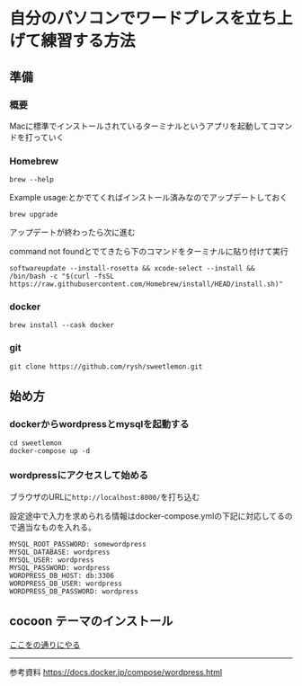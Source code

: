# 自分のパソコンでワードプレスを立ち上げて練習する方法

## 準備

### 概要
Macに標準でインストールされているターミナルというアプリを起動してコマンドを打っていく

### Homebrew

```
brew --help
```
Example usage:とかでてくればインストール済みなのでアップデートしておく
```
brew upgrade
```
アップデートが終わったら次に進む

command not foundとでてきたら下のコマンドをターミナルに貼り付けて実行
```
softwareupdate --install-rosetta && xcode-select --install && /bin/bash -c "$(curl -fsSL https://raw.githubusercontent.com/Homebrew/install/HEAD/install.sh)"
```

### docker
```
brew install --cask docker
```

### git
```
git clone https://github.com/rysh/sweetlemon.git
```

## 始め方

### dockerからwordpressとmysqlを起動する
```
cd sweetlemon
docker-compose up -d
```

### wordpressにアクセスして始める
ブラウザのURLに```http://localhost:8000/```を打ち込む

設定途中で入力を求められる情報はdocker-compose.ymlの下記に対応してるので適当なものを入れる。
```
MYSQL_ROOT_PASSWORD: somewordpress
MYSQL_DATABASE: wordpress
MYSQL_USER: wordpress
MYSQL_PASSWORD: wordpress
WORDPRESS_DB_HOST: db:3306
WORDPRESS_DB_USER: wordpress
WORDPRESS_DB_PASSWORD: wordpress
```

## cocoon テーマのインストール
[ここをの通りにやる](https://wp-cocoon.com/theme-install/)



---
参考資料
https://docs.docker.jp/compose/wordpress.html
